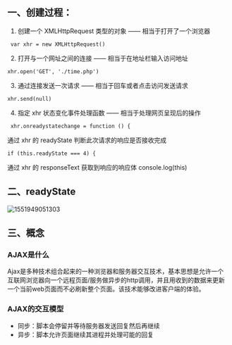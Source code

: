 

## 一、创建过程：



1. 创建一个 XMLHttpRequest 类型的对象 —— 相当于打开了一个浏览器

```
 var xhr = new XMLHttpRequest()
```

2. 打开与一个网址之间的连接 —— 相当于在地址栏输入访问地址 

```
xhr.open('GET', './time.php')
```

3. 通过连接发送一次请求 —— 相当于回车或者点击访问发送请求 

```
xhr.send(null)
```

4. 指定 xhr 状态变化事件处理函数 —— 相当于处理网页呈现后的操作

```
 xhr.onreadystatechange = function () {
```

   通过 xhr 的 readyState 判断此次请求的响应是否接收完成 

```
if (this.readyState === 4) { 
```

   通过 xhr 的 responseText 获取到响应的响应体 console.log(this)

 

## 二、readyState    

![1551949051303](C:\Users\ADMINI~1\AppData\Local\Temp\1551949051303.png)



## 三、概念

### AJAX是什么

Ajax是多种技术组合起来的一种浏览器和服务器交互技术，基本思想是允许一个互联网浏览器向一个远程页面/服务做异步的http调用，并且用收到的数据来更新一个当前web页面而不必刷新整个页面。该技术能够改进客户端的体验。 



### AJAX的交互模型

- 同步：脚本会停留并等待服务器发送回复然后再继续 
- 异步：脚本允许页面继续其进程并处理可能的回复 



